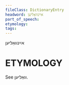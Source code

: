 ```yaml
---
fileClass: DictionaryEntry
headword: אײַנוואַליען
part_of_speech: 
etymology: 
tags: 
---
```

אײַנוואַליען

ETYMOLOGY
===========
See וואַליען.